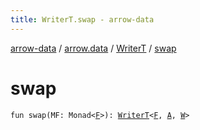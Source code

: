 ```yaml
---
title: WriterT.swap - arrow-data
---
```


[arrow-data](../../index.html) / [arrow.data](../index.html) / [WriterT](index.html) / [swap](./swap.html)

# swap

`fun swap(MF: Monad<`[`F`](index.html#F)`>): `[`WriterT`](index.html)`<`[`F`](index.html#F)`, `[`A`](index.html#A)`, `[`W`](index.html#W)`>`